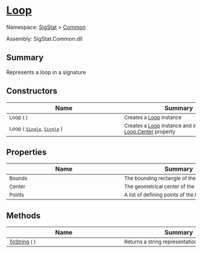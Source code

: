 # [Loop](./Loop.md)

Namespace: [SigStat]() > [Common](./README.md)

Assembly: SigStat.Common.dll

## Summary
Represents a loop in a signature

## Constructors

| Name | Summary | 
| --- | --- | 
| <sub>Loop (  )</sub><div style="width: 290px">| <sub>Creates a [Loop](https://github.com/hargitomi97/sigstat/blob/master/docs/md/SigStat/Common/Loop.md) instance</sub><div style="width: 290px">| <br>
| <sub>Loop ( [`Single`](https://docs.microsoft.com/en-us/dotnet/api/System.Single), [`Single`](https://docs.microsoft.com/en-us/dotnet/api/System.Single) )</sub><div style="width: 290px">| <sub>Creates a [Loop](https://github.com/hargitomi97/sigstat/blob/master/docs/md/SigStat/Common/Loop.md) instance and initializes the [Loop.Center](https://github.com/hargitomi97/sigstat/blob/master/docs/md/SigStat/Common/Loop.md) property</sub><div style="width: 290px">| <br>


## Properties

| Name | Summary | 
| --- | --- | 
| <sub>Bounds</sub><div style="width: 290px">| <sub>The bounding rectangle of the loop</sub><div style="width: 290px">| <br>
| <sub>Center</sub><div style="width: 290px">| <sub>The geometrical center of the looop</sub><div style="width: 290px">| <br>
| <sub>Points</sub><div style="width: 290px">| <sub>A list of defining points of the loop</sub><div style="width: 290px">| <br>


## Methods

| Name | Summary | 
| --- | --- | 
| <sub>[ToString](./Methods/Loop-100663342.md) (  )</sub><div style="width: 290px">| <sub>Returns a string representation of the loop</sub><div style="width: 290px">| <br>


